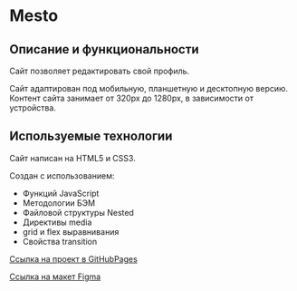 # Mesto

## Описание и функциональности

Сайт позволяет редактировать свой профиль.

Сайт адаптирован под мобильную, планшетную и десктопную версию.
Контент сайта занимает от 320px до 1280px, в зависимости от устройства.

## Используемые технологии

Сайт написан на HTML5 и CSS3.

Создан с использованием:
 * Функций JavaScript
 * Методологии БЭМ
 * Файловой структуры Nested
 * Директивы media
 * grid и flex выравнивания
 * Свойства transition

[Ссылка на проект в GitHubPages](https://ssempusha.github.io/mesto/)

[Ссылка на макет Figma](https://www.figma.com/file/2cn9N9jSkmxD84oJik7xL7/JavaScript.-Sprint-4?node-id=0%3A1)